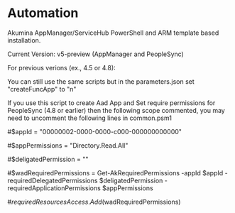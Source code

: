 # Automation
Akumina AppManager/ServiceHub PowerShell and ARM template based installation.

Current Version: v5-preview  (AppManager and PeopleSync)

For previous verions (ex., 4.5 or 4.8): 

You can still use the same scripts but in the parameters.json set "createFuncApp" to "n"

If you use this script to create Aad App and Set require permissions for PeopleSync (4.8 or earlier) then the following scope commented, you may need to uncomment the following lines in common.psm1

#$appId = "00000002-0000-0000-c000-000000000000"

#$appPermissions = "Directory.Read.All"

#$deligatedPermission = ""

#$wadRequiredPermissions = Get-AkRequiredPermissions -appId $appId -requiredDelegatedPermissions $deligatedPermission -requiredApplicationPermissions $appPermissions

#$requiredResourcesAccess.Add($wadRequiredPermissions)  